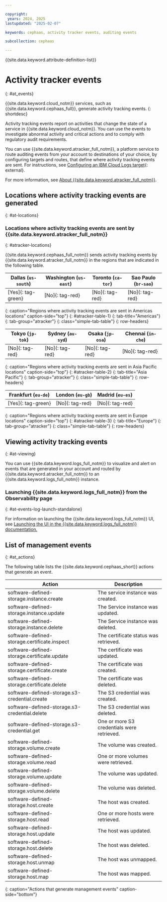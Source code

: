 ```yaml
---

copyright:
 years: 2024, 2025
lastupdated: "2025-02-07"

keywords: cephaas, activity tracker events, auditing events

subcollection: cephaas

---
```


{{site.data.keyword.attribute-definition-list}}

# Activity tracker events
{: #at_events}

{{site.data.keyword.cloud_notm}} services, such as {{site.data.keyword.cephaas_full}}, generate activity tracking events.
{: shortdesc}

Activity tracking events report on activities that change the state of a service in {{site.data.keyword.cloud_notm}}. You can use the events to investigate abnormal activity and critical actions and to comply with regulatory audit requirements.

You can use {{site.data.keyword.atracker_full_notm}}, a platform service to route auditing events from your account to destinations of your choice, by configuring targets and routes, that define where activity tracking events are sent. For instructions, see [Configuring an IBM Cloud Logs target](/docs/atracker?topic=atracker-getting-started-target-cloud-logs){: external}.

For more information, see [About {{site.data.keyword.atracker_full_notm}}](/docs/atracker?topic=atracker-about).

## Locations where activity tracking events are generated
{: #at-locations}




### Locations where activity tracking events are sent by {{site.data.keyword.atracker_full_notm}}
{: #atracker-locations}



{{site.data.keyword.cephaas_full_notm}} sends activity tracking events by {{site.data.keyword.atracker_full_notm}} in the regions that are indicated in the following table.

| Dallas (`us-south`) | Washington (`us-east`)  | Toronto (`ca-tor`) | Sao Paulo (`br-sao`) |
|---------------------|-------------------------|-------------------|----------------------|
| [Yes]{: tag-green} | [No]{: tag-red} | [No]{: tag-red} | [No]{: tag-red} |
{: caption="Regions where activity tracking events are sent in Americas locations" caption-side="top"}
{: #atracker-table-1}
{: tab-title="Americas"}
{: tab-group="atracker"}
{: class="simple-tab-table"}
{: row-headers}

| Tokyo (`jp-tok`)    | Sydney (`au-syd`) |  Osaka (`jp-osa`) | Chennai (`in-che`) |
|---------------------|------------------|------------------|--------------------|
| [No]{: tag-red} | [No]{: tag-red} | [No]{: tag-red} | [No]{: tag-red} |
{: caption="Regions where activity tracking events are sent in Asia Pacific locations" caption-side="top"}
{: #atracker-table-2}
{: tab-title="Asia Pacific"}
{: tab-group="atracker"}
{: class="simple-tab-table"}
{: row-headers}

| Frankfurt (`eu-de`)  | London (`eu-gb`) | Madrid (`eu-es`) |
|---------------------------------------------------------------|---------------------|------------------|
| [Yes]{: tag-green} | [No]{: tag-red} | [No]{: tag-red} |
{: caption="Regions where activity tracking events are sent in Europe locations" caption-side="top"}
{: #atracker-table-3}
{: tab-title="Europe"}
{: tab-group="atracker"}
{: class="simple-tab-table"}
{: row-headers}



## Viewing activity tracking events
{: #at-viewing}

You can use {{site.data.keyword.logs_full_notm}} to visualize and alert on events that are generated in your account and routed by {{site.data.keyword.atracker_full_notm}} to an {{site.data.keyword.logs_full_notm}} instance.

### Launching {{site.data.keyword.logs_full_notm}} from the Observability page
{: #at-events-log-launch-standalone}

For information on launching the {{site.data.keyword.logs_full_notm}} UI, see [Launching the UI in the {{site.data.keyword.logs_full_notm}} documentation.](/docs/cloud-logs?topic=cloud-logs-instance-launch)



## List of management events
{: #at_actions}

The following table lists the {{site.data.keyword.cephaas_short}} actions that generate an event.

| Action             | Description      |
|--------------------|------------------|
| software-defined-storage.instance.create       | The service instance was created.   |
| software-defined-storage.instance.update       | The Service instance was updated. |
| software-defined-storage.instance.delete       | The Service instance was deleted.  |
| software-defined-storage.certificate.inspect   | The certificate status was retrieved. |
| software-defined-storage.certificate.update    | The certificate was updated. |
| software-defined-storage.certificate.create    | The certificate was created. |
| software-defined-storage.certificate.delete    | The certificate was deleted. |
| software-defined-storage.s3-credential.create  | The S3 credential was created. |
| software-defined-storage.s3-credential.delete  | The S3 credential was deleted. |
| software-defined-storage.s3-credential.get     | One or more S3 credentials were retrieved. |
| software-defined-storage.volume.create         | The volume was created. |
| software-defined-storage.volume.read           | One or more volumes were retrieved. |
| software-defined-storage.volume.update         | The volume was updated. |
| software-defined-storage.volume.delete         | The volume was deleted. |
| software-defined-storage.host.create           | The host was created. |
| software-defined-storage.host.read             | One or more hosts were retrieved. |
| software-defined-storage.host.update           | The host was updated. |
| software-defined-storage.host.delete           | The host was deleted. |
| software-defined-storage.host.unmap            | The host was unmapped. |
| software-defined-storage.host.map              | The host was mapped. |
{: caption="Actions that generate management events" caption-side="bottom"}
